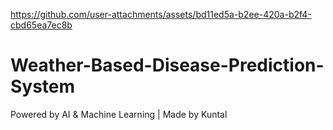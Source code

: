 

https://github.com/user-attachments/assets/bd11ed5a-b2ee-420a-b2f4-cbd65ea7ec8b

# Weather-Based-Disease-Prediction-System
 Powered by AI &amp; Machine Learning | Made by Kuntal
